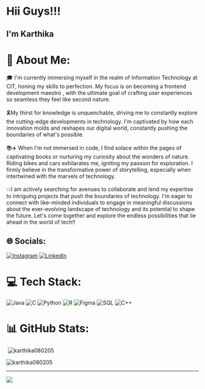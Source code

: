 # Hii Guys!!!
## I'm Karthika 
# 💫 About Me:
🎓 I'm currently immersing myself in the realm of Information Technology at CIT, honing my skills to perfection. My focus is on becoming a frontend development maestro , with the ultimate goal of crafting user experiences so seamless they feel like second nature.<br><br>🎗️My thirst for knowledge is unquenchable, driving me to constantly explore the cutting-edge developments in technology. I'm captivated by how each innovation molds and reshapes our digital world, constantly pushing the boundaries of what's possible.<br><br>📚✈️ When I'm not immersed in code, I find solace within the pages of captivating books or nurturing my curiosity about the wonders of nature. Riding bikes and cars exhilarates me, igniting my passion for exploration. I firmly believe in the transformative power of storytelling, especially when intertwined with the marvels of technology.<br><br>💥I am actively searching for avenues to collaborate and lend my expertise to intriguing projects that push the boundaries of technology. I'm eager to connect with like-minded individuals to engage in meaningful discussions about the ever-evolving landscape of technology and its potential to shape the future. Let's come together and explore the endless possibilities that lie ahead in the world of tech!!

## 🌐 Socials:
[![Instagram](https://img.shields.io/badge/Instagram-%23E4405F.svg?logo=Instagram&logoColor=white)](https://instagram.com/karthikachandrasekar._) 
[![LinkedIn](https://img.shields.io/badge/LinkedIn-%23E4405F.svg?logo=LinkedIn&logoColor=blue)](https://www.linkedin.com/in/karthika-chandrasekar-546192280/) 

# 💻 Tech Stack:
![Java](https://img.shields.io/badge/java-3670A0?style=for-the-badge&logo=java&logoColor=ffdd54) ![C](https://img.shields.io/badge/c-%2300599C.svg?style=for-the-badge&logo=c&logoColor=white) ![Python](https://img.shields.io/badge/python-3670A0?style=for-the-badge&logo=python&logoColor=ffdd54) ![R](https://img.shields.io/badge/r-%23276DC3.svg?style=for-the-badge&logo=r&logoColor=white) ![Figma](https://img.shields.io/badge/figma-3670A0?style=for-the-badge&logo=figma&logoColor=ffdd54) ![SQL](https://img.shields.io/badge/sql-3670A0?style=for-the-badge&logo=sql&logoColor=ffdd54) ![C++](https://img.shields.io/badge/c++-3670A0?style=for-the-badge&logo=c++&logoColor=ffdd54)
# 📊 GitHub Stats:

<p align="left">
</p>

<p>&nbsp;<img align="center" src="https://github-readme-stats.vercel.app/api?username=karthika080205&show_icons=true&locale=en" alt="karthika080205" /></p>

<p><img align="center" src="https://github-readme-streak-stats.herokuapp.com/?user=karthika080205&" alt="karthika080205" /></p>




---
[![](https://visitcount.itsvg.in/api?id=karthika080205&icon=0&color=0)](https://visitcount.itsvg.in)

<!-- Proudly created with GPRM ( https://gprm.itsvg.in ) -->
